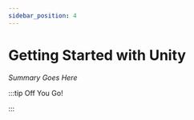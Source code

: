 ```yaml
---
sidebar_position: 4
---
```


# Getting Started with Unity

_Summary Goes Here_

:::tip Off You Go!

<QuestButton text="Happy Questing" link='' />

:::

